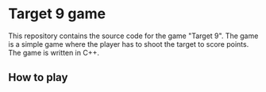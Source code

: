 # Target 9 game

This repository contains the source code for the game "Target 9". The game is a simple game where the player has to shoot the target to score points. The game is written in C++.

## How to play